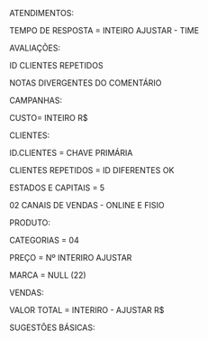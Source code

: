 ATENDIMENTOS:

TEMPO DE RESPOSTA = INTEIRO AJUSTAR - TIME





AVALIAÇÕES: 

ID CLIENTES REPETIDOS  

NOTAS DIVERGENTES DO COMENTÁRIO



CAMPANHAS: 

CUSTO= INTEIRO  R$





CLIENTES: 

ID.CLIENTES = CHAVE PRIMÁRIA 

CLIENTES REPETIDOS = ID DIFERENTES OK 

ESTADOS E CAPITAIS = 5

02 CANAIS DE VENDAS - ONLINE E FISIO



PRODUTO: 

CATEGORIAS = 04 

PREÇO = Nº INTERIRO AJUSTAR 

MARCA = NULL  (22)



VENDAS: 

VALOR TOTAL = INTERIRO - AJUSTAR R$







SUGESTÕES BÁSICAS: 



